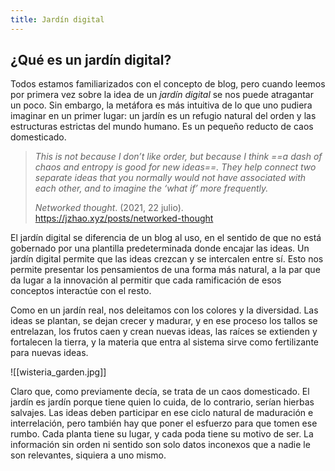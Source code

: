 ```yaml
---
title: Jardín digital
---
```

## ¿Qué es un jardín digital?
Todos estamos familiarizados con el concepto de blog, pero cuando leemos por primera vez sobre la idea de un *jardín digital* se nos puede atragantar un poco. Sin embargo, la metáfora es más intuitiva de lo que uno pudiera imaginar en un primer lugar: un jardín es un refugio natural del orden y las estructuras estrictas del mundo humano. Es un pequeño reducto de caos domesticado.

> *This is not because I don’t like order, but because I think ==a dash of chaos and entropy is good for new ideas==. They help connect two separate ideas that you normally would not have associated with each other, and to imagine the ‘what if’ more frequently.*
> 
> _Networked thought_. (2021, 22 julio). https://jzhao.xyz/posts/networked-thought

El jardín digital se diferencia de un blog al uso, en el sentido de que no está gobernado por una plantilla predeterminada donde encajar las ideas. Un jardín digital permite que las ideas crezcan y se intercalen entre sí. Esto nos permite presentar los pensamientos de una forma más natural, a la par que da lugar a la innovación al permitir que cada ramificación de esos conceptos interactúe con el resto.

Como en un jardín real, nos deleitamos con los colores y la diversidad. Las ideas se plantan, se dejan crecer y madurar, y en ese proceso los tallos se entrelazan, los frutos caen y crean nuevas ideas, las raíces se extienden y fortalecen la tierra, y la materia que entra al sistema sirve como fertilizante para nuevas ideas.

![[wisteria_garden.jpg]]

Claro que, como previamente decía, se trata de un caos domesticado. El jardín es jardín porque tiene quien lo cuida, de lo contrario, serían hierbas salvajes. Las ideas deben participar en ese ciclo natural de maduración e interrelación, pero también hay que poner el esfuerzo para que tomen ese rumbo. Cada planta tiene su lugar, y cada poda tiene su motivo de ser. La información sin orden ni sentido son solo datos inconexos que a nadie le son relevantes, siquiera a uno mismo.